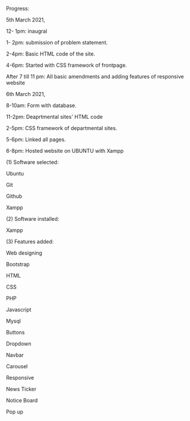 Progress:

5th March 2021,

12- 1pm: inaugral

1- 2pm: submission of problem statement.

2-4pm: Basic HTML code of the site.

4-6pm: Started with CSS framework of frontpage.

After 7 till 11 pm: All basic amendments and adding features of responsive website

6th March 2021,

8-10am: Form with database.

11-2pm: Deaprtmental sites' HTML code

2-5pm: CSS framework of departmental sites.

5-6pm: Linked all pages.

6-8pm: Hosted website on UBUNTU with Xampp


(1) Software selected:

Ubuntu

Git

Github


Xampp


(2) Software installed:

Xampp


(3) Features added:

Web designing

Bootstrap

HTML

CSS

PHP

Javascript

Mysql

Buttons

Dropdown

Navbar

Carousel

Responsive

News Ticker

Notice Board

Pop up





